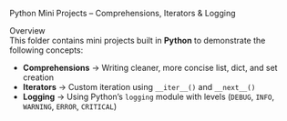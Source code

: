  Python Mini Projects – Comprehensions, Iterators & Logging  

 Overview  
 This folder contains mini projects built in **Python** to demonstrate the following concepts:  

- **Comprehensions** → Writing cleaner, more concise list, dict, and set creation  
- **Iterators** → Custom iteration using `__iter__()` and `__next__()`  
- **Logging** → Using Python’s `logging` module with levels (`DEBUG`, `INFO`, `WARNING`, `ERROR`, `CRITICAL`)  


